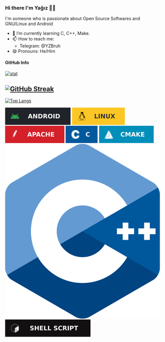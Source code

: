 ### Hi there I'm Yağız 👋🏻

I'm someone who is passionate about Open Source Softwares and GNU/Linux and Android

- 🌱 I’m currently learning C, C++, Make.
- 📫 How to reach me:
  - Telegram: @YZBruh
- 😄 Pronouns: He/Him

#### GitHub Info
[![stat](https://github-readme-stats.vercel.app/api?username=YZBruh&theme=highcontrast&show_icons=true&hide_border=true)](https://github.com/YZBruh/YZBruh)

[![GitHub Streak](https://github-readme-streak-stats.herokuapp.com/?user=YZBruh&theme=highcontrast)](https://git.io/streak-stats)
---
[![Top Langs](https://github-readme-stats.vercel.app/api/top-langs/?username=YZBruh&layout=compact&theme=vision-friendly-dark)](https://github.com/anuraghazra/github-readme-stats)

![android](https://github.com/YZBruh/YZBruh/raw/master/images/68747470733a2f2f696d672e736869656c64732e696f2f62616467652f616e64726f69642d2532333230323332612e7376673f7374796c653d666f722d7468652d6261646765266c6f676f3d616e64726f6964266c6f676f436f6c6f723d25613463363339.svg) ![linux](https://github.com/YZBruh/YZBruh/raw/master/images/68747470733a2f2f696d672e736869656c64732e696f2f62616467652f4c696e75782d4643433632343f7374796c653d666f722d7468652d6261646765266c6f676f3d6c696e7578266c6f676f436f6c6f723d626c61636b.svg) ![apache](https://github.com/YZBruh/YZBruh/raw/master/images/68747470733a2f2f696d672e736869656c64732e696f2f62616467652f6170616368652d2532334434323032392e7376673f7374796c653d666f722d7468652d6261646765266c6f676f3d617061636865266c6f676f436f6c6f723d7768697465.svg) ![C](https://github.com/YZBruh/YZBruh/raw/master/images/68747470733a2f2f696d672e736869656c64732e696f2f62616467652f632d2532333030353939432e7376673f7374796c653d666f722d7468652d6261646765266c6f676f3d63266c6f676f436f6c6f723d7768697465.svg) ![cmake](https://github.com/YZBruh/YZBruh/raw/master/images/68747470733a2f2f696d672e736869656c64732e696f2f62616467652f434d616b652d2532333030384642412e7376673f7374796c653d666f722d7468652d6261646765266c6f676f3d636d616b65266c6f676f436f6c6f723d7768697465.svg) ![Cplusplus](https://raw.githubusercontent.com/YZBruh/YZBruh/master/images/cpp_logo.png) ![shellscript](https://github.com/YZBruh/YZBruh/raw/master/images/68747470733a2f2f696d672e736869656c64732e696f2f62616467652f7368656c6c5f7363726970742d2532333132313031312e7376673f7374796c653d666f722d7468652d6261646765266c6f676f3d676e752d62617368266c6f676f436f6c6f723d7768697465.svg)
